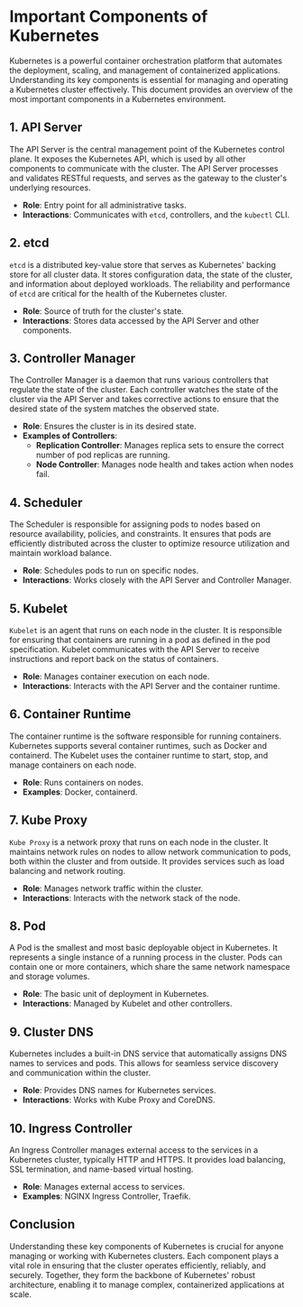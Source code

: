 # Important Components of Kubernetes

Kubernetes is a powerful container orchestration platform that automates the deployment, scaling, and management of containerized applications. Understanding its key components is essential for managing and operating a Kubernetes cluster effectively. This document provides an overview of the most important components in a Kubernetes environment.

## 1. **API Server**
The API Server is the central management point of the Kubernetes control plane. It exposes the Kubernetes API, which is used by all other components to communicate with the cluster. The API Server processes and validates RESTful requests, and serves as the gateway to the cluster's underlying resources.

- **Role**: Entry point for all administrative tasks.
- **Interactions**: Communicates with `etcd`, controllers, and the `kubectl` CLI.

## 2. **etcd**
`etcd` is a distributed key-value store that serves as Kubernetes' backing store for all cluster data. It stores configuration data, the state of the cluster, and information about deployed workloads. The reliability and performance of `etcd` are critical for the health of the Kubernetes cluster.

- **Role**: Source of truth for the cluster's state.
- **Interactions**: Stores data accessed by the API Server and other components.

## 3. **Controller Manager**
The Controller Manager is a daemon that runs various controllers that regulate the state of the cluster. Each controller watches the state of the cluster via the API Server and takes corrective actions to ensure that the desired state of the system matches the observed state.

- **Role**: Ensures the cluster is in its desired state.
- **Examples of Controllers**:
  - **Replication Controller**: Manages replica sets to ensure the correct number of pod replicas are running.
  - **Node Controller**: Manages node health and takes action when nodes fail.

## 4. **Scheduler**
The Scheduler is responsible for assigning pods to nodes based on resource availability, policies, and constraints. It ensures that pods are efficiently distributed across the cluster to optimize resource utilization and maintain workload balance.

- **Role**: Schedules pods to run on specific nodes.
- **Interactions**: Works closely with the API Server and Controller Manager.

## 5. **Kubelet**
`Kubelet` is an agent that runs on each node in the cluster. It is responsible for ensuring that containers are running in a pod as defined in the pod specification. Kubelet communicates with the API Server to receive instructions and report back on the status of containers.

- **Role**: Manages container execution on each node.
- **Interactions**: Interacts with the API Server and the container runtime.

## 6. **Container Runtime**
The container runtime is the software responsible for running containers. Kubernetes supports several container runtimes, such as Docker and containerd. The Kubelet uses the container runtime to start, stop, and manage containers on each node.

- **Role**: Runs containers on nodes.
- **Examples**: Docker, containerd.

## 7. **Kube Proxy**
`Kube Proxy` is a network proxy that runs on each node in the cluster. It maintains network rules on nodes to allow network communication to pods, both within the cluster and from outside. It provides services such as load balancing and network routing.

- **Role**: Manages network traffic within the cluster.
- **Interactions**: Interacts with the network stack of the node.

## 8. **Pod**
A Pod is the smallest and most basic deployable object in Kubernetes. It represents a single instance of a running process in the cluster. Pods can contain one or more containers, which share the same network namespace and storage volumes.

- **Role**: The basic unit of deployment in Kubernetes.
- **Interactions**: Managed by Kubelet and other controllers.

## 9. **Cluster DNS**
Kubernetes includes a built-in DNS service that automatically assigns DNS names to services and pods. This allows for seamless service discovery and communication within the cluster.

- **Role**: Provides DNS names for Kubernetes services.
- **Interactions**: Works with Kube Proxy and CoreDNS.

## 10. **Ingress Controller**
An Ingress Controller manages external access to the services in a Kubernetes cluster, typically HTTP and HTTPS. It provides load balancing, SSL termination, and name-based virtual hosting.

- **Role**: Manages external access to services.
- **Examples**: NGINX Ingress Controller, Traefik.

## Conclusion

Understanding these key components of Kubernetes is crucial for anyone managing or working with Kubernetes clusters. Each component plays a vital role in ensuring that the cluster operates efficiently, reliably, and securely. Together, they form the backbone of Kubernetes' robust architecture, enabling it to manage complex, containerized applications at scale.
